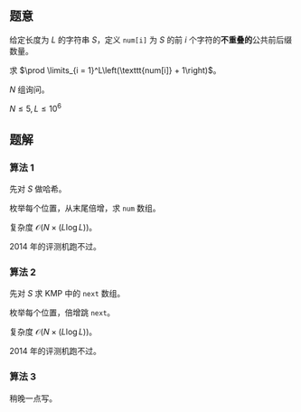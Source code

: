 ## 题意
给定长度为 $L$ 的字符串 $S$，定义 $\texttt{num[i]}$ 为 $S$ 的前 $i$ 个字符的**不重叠的**公共前后缀数量。

求 $\prod \limits_{i = 1}^L\left(\texttt{num[i]} + 1\right)$。

$N$ 组询问。

$N \leq 5, L \leq 10^6$

## 题解
### 算法 1
先对 $S$ 做哈希。

枚举每个位置，从末尾倍增，求 $\texttt{num}$ 数组。

复杂度 $\mathcal O\left(N \times \left(L \log L\right)\right)$。

$2014$ 年的评测机跑不过。

### 算法 2
先对 $S$ 求 KMP 中的 $\texttt{next}$ 数组。

枚举每个位置，倍增跳 $\texttt{next}$。

复杂度 $\mathcal O\left(N \times \left(L \log L\right)\right)$。

$2014$ 年的评测机跑不过。

### 算法 3
稍晚一点写。